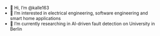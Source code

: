 - 👋 Hi, I’m @kalle163
- 👀 I’m interested in electrical engineering, software engineering and smart home applications 
- 🌱 I’m currently researching in AI-driven fault detection on University in Berlin

